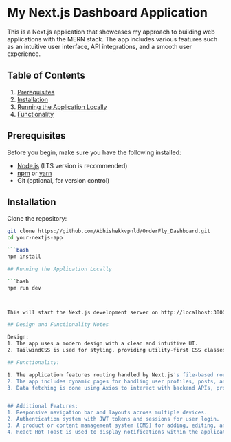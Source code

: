 # My Next.js Dashboard Application

This is a Next.js application that showcases my approach to building web applications with the MERN stack. The app includes various features such as an intuitive user interface, API integrations, and a smooth user experience.

## Table of Contents
1. [Prerequisites](#prerequisites)
2. [Installation](#installation)
3. [Running the Application Locally](#running-the-application-locally)
4. [Functionality](#design-and-functionality-notes)

## Prerequisites

Before you begin, make sure you have the following installed:

- [Node.js](https://nodejs.org) (LTS version is recommended)
- [npm](https://www.npmjs.com/) or [yarn](https://yarnpkg.com/)
- Git (optional, for version control)

## Installation

Clone the repository:

```bash
git clone https://github.com/Abhishekkvpnld/OrderFly_Dashboard.git
cd your-nextjs-app

```bash
npm install

## Running the Application Locally

```bash
npm run dev



This will start the Next.js development server on http://localhost:3000.

## Design and Functionality Notes

Design:
1. The app uses a modern design with a clean and intuitive UI.
2. TailwindCSS is used for styling, providing utility-first CSS classes for easy design adjustments.

## Functionality:

1. The application features routing handled by Next.js's file-based routing system.
2. The app includes dynamic pages for handling user profiles, posts, and other content.
3. Data fetching is done using Axios to interact with backend APIs, providing a simple way to send HTTP requests from the frontend.


## Additional Features:
1. Responsive navigation bar and layouts across multiple devices.
2. Authentication system with JWT tokens and sessions for user login.
3. A product or content management system (CMS) for adding, editing, and deleting items dynamically.
4. React Hot Toast is used to display notifications within the application. It's a lightweight and customizable toast notification library.

